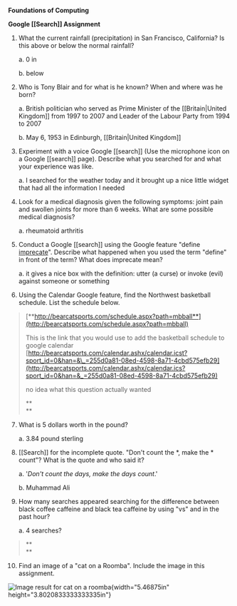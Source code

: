 **Foundations of Computing**

**Google [[Search]] Assignment**

1.  What the current rainfall (precipitation) in San Francisco, California? Is this above or below the normal rainfall?

    a.  0 in

    b.  below

2.  Who is Tony Blair and for what is he known? When and where was he born?

    a.  British politician who served as Prime Minister of the [[Britain|United Kingdom]] from 1997 to 2007 and Leader of the Labour Party from 1994 to 2007

    b.  May 6, 1953 in Edinburgh, [[Britain|United Kingdom]]

3.  Experiment with a voice Google [[search]] (Use the microphone icon on a Google [[search]] page). Describe what you searched for and what your experience was like.

    a.  I searched for the weather today and it brought up a nice little widget that had all the information I needed

4.  Look for a medical diagnosis given the following symptoms: joint pain and swollen joints for more than 6 weeks. What are some possible medical diagnosis?

    a.  rheumatoid arthritis

5.  Conduct a Google [[search]] using the Google feature "define [imprecate](https://www.merriam-webster.com/word-of-the-day/imprecate-2017-02-02)". Describe what happened when you used the term "define" in front of the term? What does imprecate mean?

    a.  it gives a nice box with the definition: utter (a curse) or invoke (evil) against someone or something

6.  Using the Calendar Google feature, find the Northwest basketball schedule. List the schedule below.

> [**http://bearcatsports.com/schedule.aspx?path=mbball**](http://bearcatsports.com/schedule.aspx?path=mbball)
>
> This is the link that you would use to add the basketball schedule to google calendar [http://bearcatsports.com/calendar.ashx/calendar.icst?sport_id=0&han=&\_=255d0a81-08ed-4598-8a71-4cbd575efb29](http://bearcatsports.com/calendar.ashx/calendar.ics?sport_id=0&han=&_=255d0a81-08ed-4598-8a71-4cbd575efb29)
>
> no idea what this question actually wanted
>
> **\
> **

7.  What is 5 dollars worth in the pound?

    a.  3.84 pound sterling

8.  [[Search]] for the incomplete quote. "Don't count the \*, make the \* count"? What is the quote and who said it?

    a.  \'*Don\'t count the days, make the days count*.\'

    b.  Muhammad Ali

9.  How many searches appeared searching for the difference between black coffee caffeine and black tea caffeine by using "vs" and in the past hour?

    a.  4 searches?

> **\
> **

10. Find an image of a "cat on a Roomba". Include the image in this assignment.

![Image result for cat on a roomba](media/image1.jpeg){width="5.46875in" height="3.8020833333333335in"}
